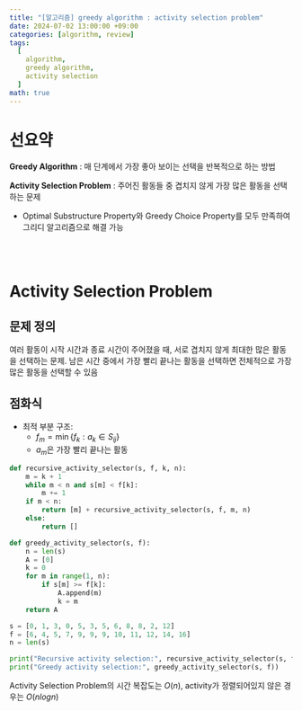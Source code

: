 ```yaml
---
title: "[알고리즘] greedy algorithm : activity selection problem"
date: 2024-07-02 13:00:00 +09:00
categories: [algorithm, review]
tags:
  [
    algorithm,
    greedy algorithm,
    activity selection
  ]
math: true
---
```


# **선요약**

**Greedy Algorithm** : 매 단계에서 가장 좋아 보이는 선택을 반복적으로 하는 방법

**Activity Selection Problem** : 주어진 활동들 중 겹치지 않게 가장 많은 활동을 선택하는 문제

- Optimal Substructure Property와 Greedy Choice Property를 모두 만족하여 그리디 알고리즘으로 해결 가능

<br/>
<br/>

# **Activity Selection Problem**

## **문제 정의**

여러 활동이 시작 시간과 종료 시간이 주어졌을 때, 서로 겹치지 않게 최대한 많은 활동을 선택하는 문제. 남은 시간 중에서 가장 빨리 끝나는 활동을 선택하면 전체적으로 가장 많은 활동을 선택할 수 있음

## **점화식**

- 최적 부분 구조:
  - $f_m = \min \{ f_k : a_k \in S_{ij} \}$
  - $a_m$은 가장 빨리 끝나는 활동



```python
def recursive_activity_selector(s, f, k, n):
    m = k + 1
    while m < n and s[m] < f[k]:
        m += 1
    if m < n:
        return [m] + recursive_activity_selector(s, f, m, n)
    else:
        return []

def greedy_activity_selector(s, f):
    n = len(s)
    A = [0]
    k = 0
    for m in range(1, n):
        if s[m] >= f[k]:
            A.append(m)
            k = m
    return A

s = [0, 1, 3, 0, 5, 3, 5, 6, 8, 8, 2, 12]
f = [6, 4, 5, 7, 9, 9, 9, 10, 11, 12, 14, 16]
n = len(s)

print("Recursive activity selection:", recursive_activity_selector(s, f, 0, n))
print("Greedy activity selection:", greedy_activity_selector(s, f))
```

Activity Selection Problem의 시간 복잡도는 $O(n)$, activity가 정렬되어있지 않은 경우는 $O(n log n)$

